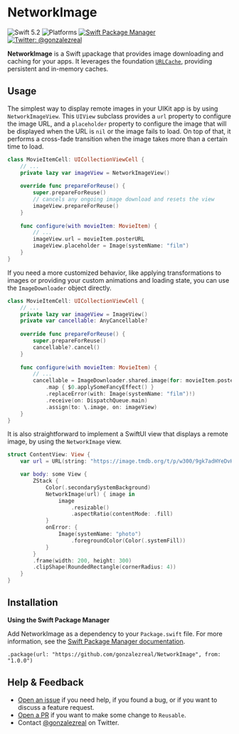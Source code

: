 # NetworkImage
![Swift 5.2](https://img.shields.io/badge/Swift-5.2-orange.svg)
![Platforms](https://img.shields.io/badge/platforms-iOS+tvOS+watchOS-brightgreen.svg?style=flat)
[![Swift Package Manager](https://img.shields.io/badge/spm-compatible-brightgreen.svg?style=flat)](https://swift.org/package-manager)
[![Twitter: @gonzalezreal](https://img.shields.io/badge/twitter-@gonzalezreal-blue.svg?style=flat)](https://twitter.com/gonzalezreal)

**NetworkImage** is a Swift µpackage that provides image downloading and caching for your apps. It leverages the foundation [`URLCache`](https://developer.apple.com/documentation/foundation/urlcache), providing persistent and in-memory caches. 

## Usage

The simplest way to display remote images in your UIKit app is by using `NetworkImageView`. This `UIView` subclass provides a `url` property to configure the image URL, and a `placeholder` property to configure the image that will be displayed when the URL is `nil` or the image fails to load. On top of that, it performs a cross-fade transition when the image takes more than a certain time to load. 

```Swift
class MovieItemCell: UICollectionViewCell {
    // ...
    private lazy var imageView = NetworkImageView()
    
    override func prepareForReuse() {
        super.prepareForReuse()
        // cancels any ongoing image download and resets the view
        imageView.prepareForReuse()
    }
    
    func configure(with movieItem: MovieItem) {
        // ...
        imageView.url = movieItem.posterURL
        imageView.placeholder = Image(systemName: "film")
    }
}
```

If you need a more customized behavior, like applying transformations to images or providing your custom animations and loading state, you can use the `ImageDownloader` object directly.

```Swift
class MovieItemCell: UICollectionViewCell {
    // ...
    private lazy var imageView = ImageView()
    private var cancellable: AnyCancellable?
    
    override func prepareForReuse() {
        super.prepareForReuse()
        cancellable?.cancel()
    }
    
    func configure(with movieItem: MovieItem) {
        // ...
        cancellable = ImageDownloader.shared.image(for: movieItem.posterURL)
            .map { $0.applySomeFancyEffect() }
            .replaceError(with: Image(systemName: "film")!)
            .receive(on: DispatchQueue.main)
            .assign(to: \.image, on: imageView)
    }
}
```

It is also straightforward to implement a SwiftUI view that displays a remote image, by using the `NetworkImage` view. 

```Swift
struct ContentView: View {
    var url = URL(string: "https://image.tmdb.org/t/p/w300/9gk7adHYeDvHkCSEqAvQNLV5Uge.jpg")

    var body: some View {
        ZStack {
            Color(.secondarySystemBackground)
            NetworkImage(url) { image in
                image
                    .resizable()
                    .aspectRatio(contentMode: .fill)
            }
            onError: {
                Image(systemName: "photo")
                    .foregroundColor(Color(.systemFill))
            }
        }
        .frame(width: 200, height: 300)
        .clipShape(RoundedRectangle(cornerRadius: 4))
    }
}
```

## Installation
**Using the Swift Package Manager**

Add NetworkImage as a dependency to your `Package.swift` file. For more information, see the [Swift Package Manager documentation](https://github.com/apple/swift-package-manager/tree/master/Documentation).

```
.package(url: "https://github.com/gonzalezreal/NetworkImage", from: "1.0.0")
```

## Help & Feedback
- [Open an issue](https://github.com/gonzalezreal/NetworkImage/issues/new) if you need help, if you found a bug, or if you want to discuss a feature request.
- [Open a PR](https://github.com/gonzalezreal/NetworkImage/pull/new/master) if you want to make some change to `Reusable`.
- Contact [@gonzalezreal](https://twitter.com/gonzalezreal) on Twitter.
